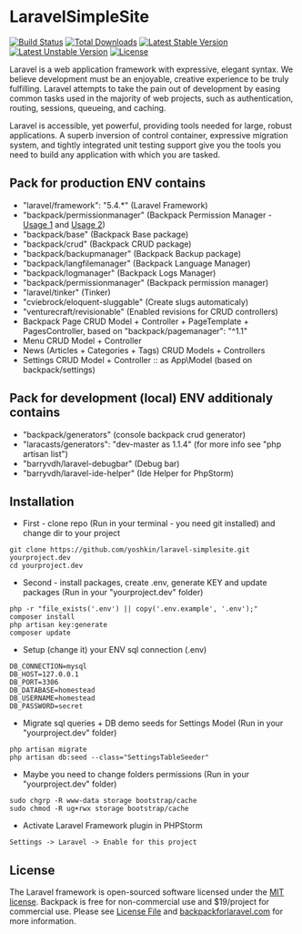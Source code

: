 # LaravelSimpleSite

[![Build Status](https://travis-ci.org/laravel/framework.svg)](https://travis-ci.org/laravel/framework)
[![Total Downloads](https://poser.pugx.org/laravel/framework/d/total.svg)](https://packagist.org/packages/laravel/framework)
[![Latest Stable Version](https://poser.pugx.org/laravel/framework/v/stable.svg)](https://packagist.org/packages/laravel/framework)
[![Latest Unstable Version](https://poser.pugx.org/laravel/framework/v/unstable.svg)](https://packagist.org/packages/laravel/framework)
[![License](https://poser.pugx.org/laravel/framework/license.svg)](https://packagist.org/packages/laravel/framework)

Laravel is a web application framework with expressive, elegant syntax. We believe development must be an enjoyable, creative experience to be truly fulfilling. Laravel attempts to take the pain out of development by easing common tasks used in the majority of web projects, such as authentication, routing, sessions, queueing, and caching.

Laravel is accessible, yet powerful, providing tools needed for large, robust applications. A superb inversion of control container, expressive migration system, and tightly integrated unit testing support give you the tools you need to build any application with which you are tasked.

## Pack for production ENV contains
- "laravel/framework": "5.4.*" (Laravel Framework)
- "backpack/permissionmanager" (Backpack Permission Manager - [Usage 1](https://github.com/Laravel-Backpack/PermissionManager#using-permissions) and [Usage 2](https://github.com/spatie/laravel-permission#usage))
- "backpack/base" (Backpack Base package)
- "backpack/crud" (Backpack CRUD package)
- "backpack/backupmanager" (Backpack Backup package)
- "backpack/langfilemanager" (Backpack Language Manager)
- "backpack/logmanager" (Backpack Logs Manager)
- "backpack/permissionmanager" (Backpack permission manager)
- "laravel/tinker" (Tinker)
- "cviebrock/eloquent-sluggable" (Create slugs automaticaly)
- "venturecraft/revisionable" (Enabled revisions for CRUD controllers)
- Backpack Page CRUD Model + Controller + PageTemplate + PagesController, based on "backpack/pagemanager": "^1.1"
- Menu CRUD Model + Controller
- News (Articles + Categories + Tags) CRUD Models + Controllers
- Settings CRUD Model + Controller :: as App\Model (based on backpack/settings)

## Pack for development (local) ENV additionaly contains
- "backpack/generators" (console backpack crud generator)
- "laracasts/generators": "dev-master as 1.1.4"  (for more info see "php artisan list")
- "barryvdh/laravel-debugbar" (Debug bar)
- "barryvdh/laravel-ide-helper" (Ide Helper for PhpStorm)


## Installation

- First - clone repo (Run in your terminal - you need git installed) and change dir to your project
```
git clone https://github.com/yoshkin/laravel-simplesite.git yourproject.dev
cd yourproject.dev
```

- Second - install packages, create .env, generate KEY and update packages (Run in your "yourproject.dev" folder)
```
php -r "file_exists('.env') || copy('.env.example', '.env');"
composer install
php artisan key:generate
composer update
```

- Setup (change it) your ENV sql connection (.env)
```
DB_CONNECTION=mysql
DB_HOST=127.0.0.1
DB_PORT=3306
DB_DATABASE=homestead
DB_USERNAME=homestead
DB_PASSWORD=secret
```

- Migrate sql queries + DB demo seeds for Settings Model (Run in your "yourproject.dev" folder)
```
php artisan migrate
php artisan db:seed --class="SettingsTableSeeder"
```

- Maybe you need to change folders permissions (Run in your "yourproject.dev" folder)
```
sudo chgrp -R www-data storage bootstrap/cache
sudo chmod -R ug+rwx storage bootstrap/cache
```

- Activate Laravel Framework plugin in PHPStorm
```
Settings -> Laravel -> Enable for this project
```

## License

The Laravel framework is open-sourced software licensed under the [MIT license](http://opensource.org/licenses/MIT).
Backpack is free for non-commercial use and $19/project for commercial use. Please see [License File](https://github.com/Laravel-Backpack/Base/blob/master/LICENSE.md) and [backpackforlaravel.com](https://backpackforlaravel.com/#pricing) for more information.
